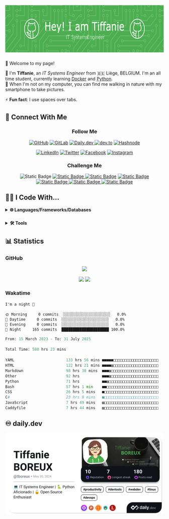 <div align="center">
  <img height="150" src="assets/github-header-image.png"  />
</div>

###

👋 Welcome to my page!

💬 I'm **Tiffanie**, an *IT Systems Engineer* from 🇧🇪 Liège, BELGIUM. I'm an all time student, currently learning [Docker](https://docker.com) and [Python](https://python.org).  
🌱 When I'm not on my computer, you can find me walking in nature with my smartphone to take pictures.

⚡ **Fun fact**: I use spaces over tabs.

## 🔗 Connect With Me

<div align="center">

<h3>Follow Me</h3>

[![GitHub](https://img.shields.io/badge/GitHub-171718?style=flat-square&logo=github&logoColor=white)](https://github.com/tboreux/) [![GitLab](https://img.shields.io/badge/GitLab-FC6D26?style=flat-square&logo=gitlab&logoColor=white)](https://gitlab.com/tboreux) [![Daily.dev](https://img.shields.io/badge/Daily.dev-CE3DF3?style=flat-square&logo=dailydotdev&logoColor=white)
](https://app.daily.dev/tboreux) [![dev.to](https://img.shields.io/badge/dev.to-0A0A0A?style=flat-square&logo=devdotto&logoColor=white)](https://dev.to/tboreux) [![Hashnode](https://img.shields.io/badge/Hashnode-2962FF?style=flat-square&logo=hashnode&logoColor=white)
](https://hashnode.com/@tboreux)

[![LinkedIn](https://img.shields.io/badge/LinkedIn-0A66C2?style=flat-square&logo=linkedin)](https://linkedin.com/in/tiffanie-boreux/) [![Twitter](https://img.shields.io/badge/Twitter-000000?style=flat-square&logo=x)](https://twitter.com/tiffanie_boreux/) [![Facebook](https://img.shields.io/badge/Facebook-0866FF?style=flat-square&logo=facebook)](https://facebook.com/tiffanie.boreux/) [![Instagram](https://img.shields.io/badge/Instagram-E4405F?style=flat-square&logo=instagram&logoColor=white)](https://instagram.com/tboreux.photos/) 

</div>

<div align="center">

<h3>Challenge Me</h3>

![Static Badge](https://img.shields.io/badge/CheckiO-008DB6?style=flat-square&logo=checkio&logoColor=white) [![Static Badge](https://img.shields.io/badge/Codewars-B1361E?style=flat-square&logo=codewars&logoColor=white)
](https://www.codewars.com/users/tt-bb) [![Static Badge](https://img.shields.io/badge/CodinGame-F2BB13?style=flat-square&logo=codingame&logoColor=black)](https://www.codingame.com/profile/fabff2b8890174d9c67a682aec60d98d9366345) [![Static Badge](https://img.shields.io/badge/Exercism-009CAB?style=flat-square&logo=exercism&logoColor=white)
](https://exercism.org/profiles/ttbb) [![Static Badge](https://img.shields.io/badge/freeCodeCamp-0A0A23?style=flat-square&logo=freecodecamp&logoColor=white)
](https://www.freecodecamp.org/ttbb) [![Static Badge](https://img.shields.io/badge/HackerRank-00EA64?style=flat-square&logo=hackerrank&logoColor=white)
](https://www.hackerrank.com/profile/tboreux) [![Static Badge](https://img.shields.io/badge/LeetCode-FFA116?style=flat-square&logo=leetcode&logoColor=white)
](https://leetcode.com/u/tboreux/)

</div>

## 👩‍💻 I Code With...

<details>
<summary><b>🌐 Languages/Frameworks/Databases</b></summary>
<br/>

<div align="center">

![CSS3](https://img.shields.io/badge/CSS3-757575?style=flat-square&logo=css3&logoColor=white) ![Docker](https://img.shields.io/badge/Docker-757575?style=flat-square&logo=docker&logoColor=white) ![Flask](https://img.shields.io/badge/Flask-757575?style=flat-square&logo=flask&logoColor=white) ![Bash](https://img.shields.io/badge/Bash-757575?style=flat-square&logo=gnubash&logoColor=white) ![Gunicorn](https://img.shields.io/badge/Gunicorn-757575?style=flat-square&logo=gunicorn&logoColor=white) ![HTML5](https://img.shields.io/badge/HTML5-757575?style=flat-square&logo=html5&logoColor=white) ![Javascript](https://img.shields.io/badge/Javascript-757575?style=flat-square&logo=javascript&logoColor=white) ![Jinja](https://img.shields.io/badge/Jinja-757575?style=flat-square&logo=jinja&logoColor=white) ![MariaDB](https://img.shields.io/badge/MariaDB-757575?style=flat-square&logo=mariadb&logoColor=white) ![Pelican](https://img.shields.io/badge/Pelican-757575?style=flat-square&logo=pelican&logoColor=white) ![PostgreSQL](https://img.shields.io/badge/PostgreSQL-757575?style=flat-square&logo=postgresql&logoColor=white) ![Python](https://img.shields.io/badge/Python-757575?style=flat-square&logo=python&logoColor=white) ![SQLite](https://img.shields.io/badge/SQLite-757575?style=flat-square&logo=sqlite&logoColor=white)

</div>
</details>

###

<details>
<summary><b>🛠️ Tools</b></summary>
<br/>

<div align="center">

![Ansible](https://img.shields.io/badge/Ansible-757575?style=flat-square&logo=ansible&logoColor=white) ![MacOS](https://img.shields.io/badge/MacOS-757575?style=flat-square&logo=apple&logoColor=white) ![Bookstack](https://img.shields.io/badge/Bookstack-757575?style=flat-square&logo=bookstack&logoColor=white) ![Canva](https://img.shields.io/badge/Canva-757575?style=flat-square&logo=canva&logoColor=white) ![Cloudflare](https://img.shields.io/badge/Cloudflare-757575?style=flat-square&logo=cloudflare&logoColor=white) ![DBeaver](https://img.shields.io/badge/DBeaver-757575?style=flat-square&logo=dbeaver&logoColor=white) ![diagrams.net](https://img.shields.io/badge/diagrams.net-757575?style=flat-square&logo=diagramsdotnet&logoColor=white) ![Firefox](https://img.shields.io/badge/Firefox-757575?style=flat-square&logo=firefoxbrowser&logoColor=white) ![Tabby](https://img.shields.io/badge/Tabby-757575?style=flat-square&logo=educative&logoColor=white) ![Let's Encrypt](https://img.shields.io/badge/Let's_Encrypt-757575?style=flat-square&logo=letsencrypt&logoColor=white)
![Linux](https://img.shields.io/badge/Linux-757575?style=flat-square&logo=linux&logoColor=white) ![Netlify](https://img.shields.io/badge/Netlify-757575?style=flat-square&logo=netlify&logoColor=white) ![NGINX](https://img.shields.io/badge/NGINX-757575?style=flat-square&logo=nginx&logoColor=white) ![Nutanix](https://img.shields.io/badge/Nutanix-757575?style=flat-square&logo=nutanix&logoColor=white) ![OVH](https://img.shields.io/badge/OVH-757575?style=flat-square&logo=ovh&logoColor=white) ![Raspberry Pi](https://img.shields.io/badge/Raspberry_Pi-757575?style=flat-square&logo=raspberrypi&logoColor=white) ![Trello](https://img.shields.io/badge/Trello-757575?style=flat-square&logo=trello&logoColor=white) ![Visual Studio Code](https://img.shields.io/badge/Visual_Studio_Code-757575?style=flat-square&logo=visualstudiocode&logoColor=white) ![ZSH](https://img.shields.io/badge/ZSH-757575?style=flat-square&logo=zsh&logoColor=white)

</div>

</details>

## 📊 Statistics

### GitHub

<div align="center">

<img src="https://github-profile-summary-cards.vercel.app/api/cards/profile-details?username=tboreux&theme=vue"> <br>

<img src="https://github-profile-summary-cards.vercel.app/api/cards/stats?username=tboreux&theme=vue"> <img src="https://github-profile-summary-cards.vercel.app/api/cards/productive-time?username=tboreux&theme=vue&utcOffset=2">

</div>

### Wakatime

<!--START_SECTION:productive-box-in-readme-->
```text
I'm a night 🦉

🌞 Morning     0 commits  ░░░░░░░░░░░░░░░░░░░░░   0.0%
🌆 Daytime     0 commits  ░░░░░░░░░░░░░░░░░░░░░   0.0%
🌃 Evening     0 commits  ░░░░░░░░░░░░░░░░░░░░░   0.0%
🌙 Night     165 commits  █████████████████████ 100.0%
```
<!--END_SECTION:productive-box-in-readme-->

<!--START_SECTION:waka-->

```python
From: 15 March 2023 - To: 31 July 2025

Total Time: 580 hrs 23 mins

YAML                       133 hrs 56 mins ■■■■■□□□□□□□□□□□□□□□□□□□□   19.92 %
HTML                       122 hrs 21 mins ■■■■▨□□□□□□□□□□□□□□□□□□□□   18.20 %
Markdown                   98 hrs 30 mins  ■■■▨□□□□□□□□□□□□□□□□□□□□□   14.65 %
Other                      92 hrs          ■■■▨□□□□□□□□□□□□□□□□□□□□□   13.68 %
Python                     71 hrs          ■■▨□□□□□□□□□□□□□□□□□□□□□□   10.56 %
Bash                       57 hrs 1 min    ■■□□□□□□□□□□□□□□□□□□□□□□□   08.48 %
CSS                        26 hrs 5 mins   ■□□□□□□□□□□□□□□□□□□□□□□□□   03.88 %
C#                         23 hrs 9 mins   ■□□□□□□□□□□□□□□□□□□□□□□□□   03.44 %
JavaScript                 7 hrs 49 mins   ▨□□□□□□□□□□□□□□□□□□□□□□□□   01.16 %
Caddyfile                  7 hrs 44 mins   ▨□□□□□□□□□□□□□□□□□□□□□□□□   01.15 %
```

<!--END_SECTION:waka-->

## ♾️ daily.dev

![DevCard](devcard.png)
